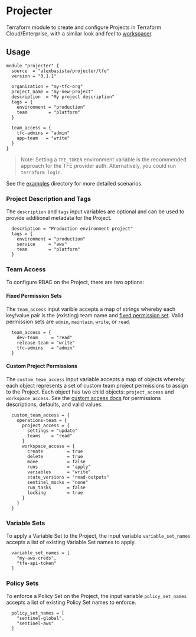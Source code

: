 # Projecter
Terraform module to create and configure Projects in Terraform Cloud/Enterprise, with a similar look and feel to [workspacer](https://registry.terraform.io/modules/alexbasista/workspacer/tfe/latest).

## Usage
```hcl
module "projecter" {
  source  = "alexbasista/projecter/tfe"
  version = "0.1.1"

  organization = "my-tfc-org"
  project_name = "my-new-project"
  description  = "My project description"
  tags = {
    environment = "production"
    team        = "platform"
  }

  team_access = {
    tfc-admins = "admin"
    app-team   = "write"
  }
}
```
> Note: Setting a `TFE_TOKEN` environment variable is the recommended approach for the TFE provider auth. Alternatively, you could run `terraform login`.

See the [examples](./examples/) directory for more detailed scenarios.

### Project Description and Tags
The `description` and `tags` input variables are optional and can be used to provide additional metadata for the Project.

```hcl
  description = "Production environment project"
  tags = {
    environment = "production"
    service     = "aws"
    team        = "platform"
  }
```

### Team Access
To configure RBAC on the Project, there are two options:

#### Fixed Permission Sets
The `team_access` input varible accepts a map of strings whereby each key/value pair is the (existing) team name and [fixed permission set](https://developer.hashicorp.com/terraform/cloud-docs/users-teams-organizations/permissions#fixed-permission-sets-1). Valid permission sets are `admin`, `maintain`, `write`, or `read`.

```hcl
  team_access = {
    dev-team     = "read"
    release-team = "write"
    tfc-admins   = "admin"
  }
```

#### Custom Project Permissions
The `custom_team_access` input variable accepts a map of objects whereby each object represents a set of custom team project permissions to assign to the Project. Each object has two child objects: `project_access` and `workspace_access`.  See the [custom access docs](https://registry.terraform.io/providers/hashicorp/tfe/latest/docs/resources/team_project_access#custom-access) for permissions descriptions, defaults, and valid values.

```hcl
  custom_team_access = {
    operations-team = {
      project_access = {
        settings = "update"
        teams    = "read"
      }
      workspace_access = {
        create         = true
        delete         = true
        move           = false
        runs           = "apply"
        variables      = "write"
        state_versions = "read-outputs"
        sentinel_mocks = "none"
        run_tasks      = false
        locking        = true
      }
    }
  }
```

### Variable Sets
To apply a Variable Set to the Project, the input variable `variable_set_names` accepts a list of existing Variable Set names to apply.

```hcl
  variable_set_names = [
    "my-aws-creds",
    "tfe-api-token"
  ]
```

### Policy Sets
To enforce a Policy Set on the Project, the input variable `policy_set_names` accepts a list of existing Policy Set names to enforce.

```hcl
  policy_set_names = [
    "sentinel-global",
    "sentinel-aws"
  ]
```